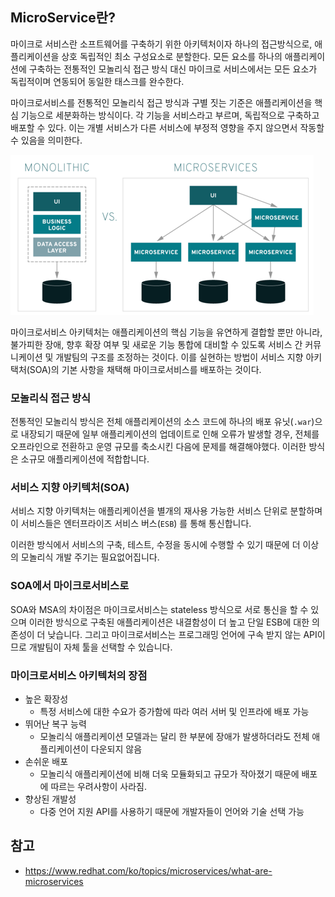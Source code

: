 ## MicroService란?

마이크로 서비스란 소프트웨어를 구축하기 위한 아키텍처이자 하나의 접근방식으로, 애플리케이션을 상호 독립적인 최소 구성요소로 분할한다. 모든 요소를 하나의 애플리케이션에 구축하는 전통적인 모놀리식 접근 방식 대신 마이크로 서비스에서는 모든 요소가 독립적이며 연동되어 동일한 태스크를 완수한다.

마이크로서비스를 전통적인 모놀리식 접근 방식과 구별 짓는 기준은 애플리케이션을 핵심 기능으로 세분화하는 방식이다. 각 기능을 서비스라고 부르며, 독립적으로 구축하고 배포할 수 있다. 이는 개별 서비스가 다른 서비스에 부정적 영향을 주지 않으면서 작동할 수 있음을 의미한다.

![img.png](img/monovsmsa.png)

마이크로서비스 아키텍처는 애플리케이션의 핵심 기능을 유연하게 결합할 뿐만 아니라, 불가피한 장애, 향후 확장 여부 및 새로운 기능 통합에 대비할 수 있도록 서비스 간 커뮤니케이션 및 개발팀의 구조를 조정하는 것이다.
이를 실현하는 방법이 서비스 지향 아키택처(SOA)의 기본 사항을 채택해 마이크로서비스를 배포하는 것이다.

### 모놀리식 접근 방식

전통적인 모놀리식 방식은 전체 애플리케이션의 소스 코드에 하나의 배포 유닛(`.war`)으로 내장되기 때문에 일부 애플리케이션의 업데이트로 인해 오류가 발생할 경우, 전체를 오프라인으로 전환하고 운영 규모를 축소시킨 다음에 문제를 해결해야했다. 이러한 방식은 소규모 애플리케이션에 적합합니다.


### 서비스 지향 아키텍처(SOA)

서비스 지향 아키텍처는 애플리케이션을 별개의 재사용 가능한 서비스 단위로 분할하며 이 서비스들은 엔터프라이즈 서비스 버스(`ESB`) 를 통해 통신합니다.

이러한 방식에서 서비스의 구축, 테스트, 수정을 동시에 수행할 수 있기 때문에 더 이상의 모놀리식 개발 주기는 필요없어집니다.

### SOA에서 마이크로서비스로

SOA와 MSA의 차이점은 마이크로서비스는 stateless 방식으로 서로 통신을 할 수 있으며 이러한 방식으로 구축된 애플리케이션은 내결함성이 더 높고 단일 ESB에 대한 의존성이 더 낮습니다.
그리고 마이크로서비스는 프로그래밍 언어에 구속 받지 않는 API이므로 개발팀이 자체 툴을 선택할 수 있습니다.

### 마이크로서비스 아키텍처의 장점
- 높은 확장성
  - 특정 서비스에 대한 수요가 증가함에 따라 여러 서버 및 인프라에 배포 가능
- 뛰어난 복구 능력
  - 모놀리식 애플리케이션 모델과는 달리 한 부분에 장애가 발생하더라도 전체 애플리케이션이 다운되지 않음
- 손쉬운 배포
  - 모놀리식 애플리케이션에 비해 더욱 모듈화되고 규모가 작아졌기 때문에 배포에 따르는 우려사항이 사라짐.
- 향상된 개발성
  - 다중 언어 지원 API를 사용하기 때문에 개발자들이 언어와 기술 선택 가능



## 참고
- https://www.redhat.com/ko/topics/microservices/what-are-microservices
